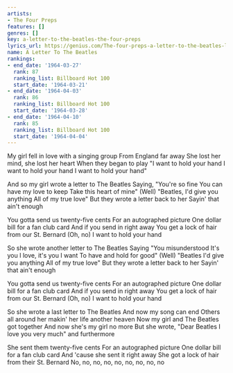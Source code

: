 ```yaml
---
artists:
- The Four Preps
features: []
genres: []
key: a-letter-to-the-beatles-the-four-preps
lyrics_url: https://genius.com/The-four-preps-a-letter-to-the-beatles-lyrics
name: A Letter To The Beatles
rankings:
- end_date: '1964-03-27'
  rank: 87
  ranking_list: Billboard Hot 100
  start_date: '1964-03-21'
- end_date: '1964-04-03'
  rank: 86
  ranking_list: Billboard Hot 100
  start_date: '1964-03-28'
- end_date: '1964-04-10'
  rank: 85
  ranking_list: Billboard Hot 100
  start_date: '1964-04-04'
---
```

My girl fell in love with a singing group
From England far away
She lost her mind, she lost her heart
When they began to play
"I want to hold your hand
I want to hold your hand
I want to hold your hand"


And so my girl wrote a letter to The Beatles
Saying, "You're so fine
You can have my love to keep
Take this heart of mine" (Well)
"Beatles, I'd give you anything
All of my true love"
But they wrote a letter back to her
Sayin' that ain't enough


You gotta send us twenty-five cents
For an autographed picture
One dollar bill for a fan club card
And if you send in right away
You get a lock of hair from our St. Bernard (Oh, no)
I want to hold your hand


So she wrote another letter to The Beatles
Saying "You misunderstood
It's you I love, it's you I want
To have and hold for good" (Well)
"Beatles I'd give you anything
All of my true love"
But they wrote a letter back to her
Sayin' that ain't enough


You gotta send us twenty-five cents
For an autographed picture
One dollar bill for a fan club card
And if you send in right away
You get a lock of hair from our St. Bernard (Oh, no)
I want to hold your hand


So she wrote a last letter to The Beatles
And now my song can end
Others all around her makin' her life another heaven
Now my girl and The Beatles got together
And now she's my girl no more
But she wrote, "Dear Beatles
I love you very much" and furthermore


She sent them twenty-five cents
For an autographed picture
One dollar bill for a fan club card
And 'cause she sent it right away
She got a lock of hair from their St. Bernard
No, no, no, no, no, no, no, no, no
